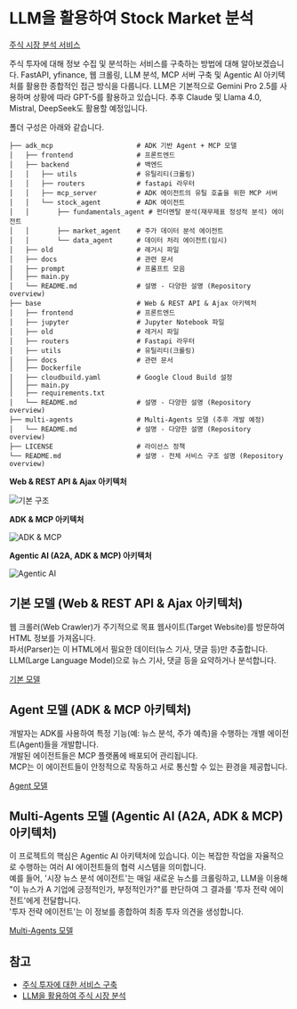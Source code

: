# LLM을 활용하여 Stock Market 분석

[주식 시장 분석 서비스](https://stocks.sayouzone.com)

주식 투자에 대해 정보 수집 및 분석하는 서비스를 구축하는 방법에 대해 알아보겠습니다. FastAPI, yfinance, 웹 크롤링, LLM 분석, MCP 서버 구축 및 Agentic AI 아키텍처를 활용한 종합적인 접근 방식을 다룹니다. LLM은 기본적으로 Gemini Pro 2.5를 사용하며 상황에 따라 GPT-5를 활용하고 있습니다. 추후 Claude 및 Llama 4.0, Mistral, DeepSeek도 활용할 예정입니다.

폴더 구성은 아래와 같습니다.

```tree
├── adk_mcp                     # ADK 기반 Agent + MCP 모델
│   ├── frontend                # 프론트엔드             
│   ├── backend                 # 백엔드
│   │   ├── utils               # 유틸리티(크롤링)
│   │   ├── routers             # fastapi 라우터
│   │   ├── mcp_server          # ADK 에이전트의 유틸 호출을 위한 MCP 서버
│   │   └── stock_agent         # ADK 에이전트
│   │       ├── fundamentals_agent # 펀더멘탈 분석(재무제표 정성적 분석) 에이전트
│   │       ├── market_agent    # 주가 데이터 분석 에이전트
│   │       └── data_agent      # 데이터 처리 에이전트(임시)
│   ├── old                     # 레거시 파일
│   ├── docs                    # 관련 문서
│   ├── prompt                  # 프롬프트 모음
│   ├── main.py
│   └── README.md               # 설명 - 다양한 설명 (Repository overview)
├── base                        # Web & REST API & Ajax 아키텍처
│   ├── frontend                # 프론트엔드             
│   ├── jupyter                 # Jupyter Notebook 파일
│   ├── old                     # 레거시 파일
│   ├── routers                 # Fastapi 라우터
│   ├── utils                   # 유틸리티(크롤링)
│   ├── docs                    # 관련 문서
│   ├── Dockerfile
│   ├── cloudbuild.yaml         # Google Cloud Build 설정
│   ├── main.py
│   ├── requirements.txt
│   └── README.md               # 설명 - 다양한 설명 (Repository overview)
├── multi-agents                # Multi-Agents 모델 (추후 개발 예정)
│   └── README.md               # 설명 - 다양한 설명 (Repository overview)
├── LICENSE                     # 라이선스 정책
└── README.md                   # 설명 - 전체 서비스 구조 설명 (Repository overview)
```

**Web & REST API & Ajax 아키텍처**

![기본 구조](https://www.sayouzone.com/resource/images/blog/stock_analysis_basis.png)

**ADK & MCP 아키텍처**

![ADK & MCP](https://www.sayouzone.com/resource/images/blog/stock_analysis_agents.png)

**Agentic AI (A2A, ADK & MCP) 아키텍처**

![Agentic AI](https://www.sayouzone.com/resource/images/blog/stock_analysis_agentic_ai.png)

## 기본 모델 (Web & REST API & Ajax 아키텍처)

웹 크롤러(Web Crawler)가 주기적으로 목표 웹사이트(Target Website)를 방문하여 HTML 정보를 가져옵니다.<br>
파서(Parser)는 이 HTML에서 필요한 데이터(뉴스 기사, 댓글 등)만 추출합니다.<br>
LLM(Large Language Model)으로 뉴스 기사, 댓글 등을 요약하거나 분석합니다.

[기본 모델](https://github.com/sayouzone/stock-analysis/tree/main/base)

## Agent 모델 (ADK & MCP 아키텍처)

개발자는 ADK를 사용하여 특정 기능(예: 뉴스 분석, 주가 예측)을 수행하는 개별 에이전트(Agent)들을 개발합니다.<br>
개발된 에이전트들은 MCP 플랫폼에 배포되어 관리됩니다.<br>
MCP는 이 에이전트들이 안정적으로 작동하고 서로 통신할 수 있는 환경을 제공합니다.

[Agent 모델](https://github.com/sayouzone/stock-analysis/tree/main/adk_mcp)

## Multi-Agents 모델 (Agentic AI (A2A, ADK & MCP) 아키텍처)

이 프로젝트의 핵심은 Agentic AI 아키텍처에 있습니다. 이는 복잡한 작업을 자율적으로 수행하는 여러 AI 에이전트들의 협력 시스템을 의미합니다.<br>
예를 들어, '시장 뉴스 분석 에이전트'는 매일 새로운 뉴스를 크롤링하고, LLM을 이용해 "이 뉴스가 A 기업에 긍정적인가, 부정적인가?"를 판단하여 그 결과를 '투자 전략 에이전트'에게 전달합니다.<br>
'투자 전략 에이전트'는 이 정보를 종합하여 최종 투자 의견을 생성합니다.

[Multi-Agents 모델](https://github.com/sayouzone/stock-analysis/tree/main/multi-agents)

## 참고

- [주식 투자에 대한 서비스 구축](https://www.sayouzone.com/blog/item/stocks_investment_service_development)
- [LLM을 활용하여 주식 시장 분석](https://www.sayouzone.com/blog/item/stocks_overview)